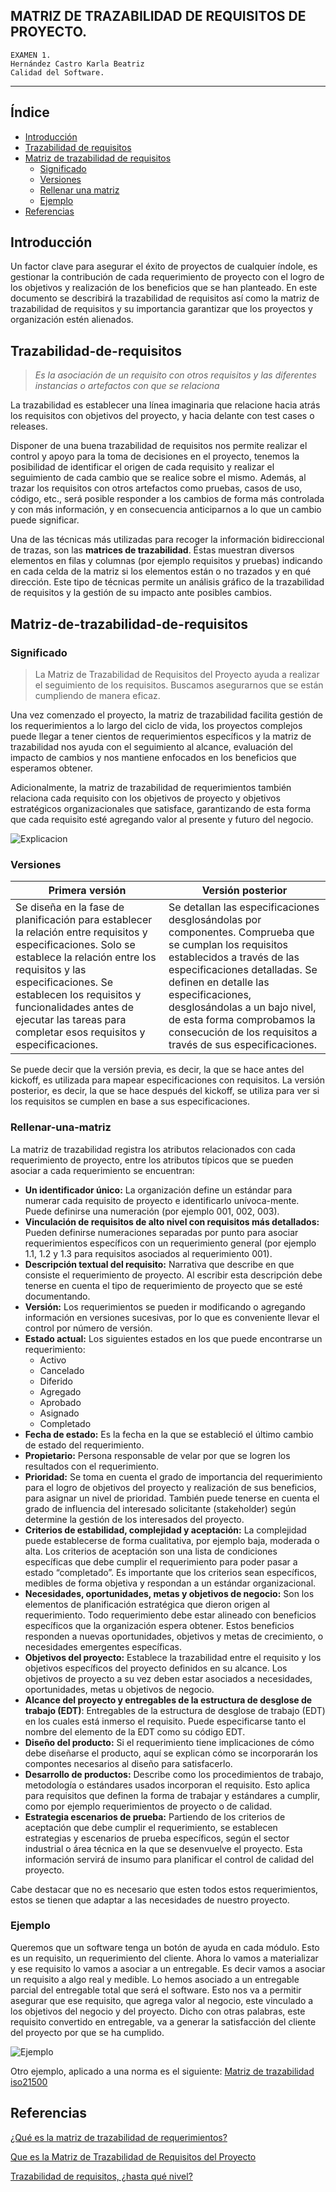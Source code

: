 ## MATRIZ DE TRAZABILIDAD DE REQUISITOS DE PROYECTO.
~~~
EXAMEN 1.
Hernández Castro Karla Beatriz 
Calidad del Software.
~~~
***

## Índice
* [Introducción](#Introducción)
* [Trazabilidad de requisitos](#Trazabilidad-de-requisitos)
* [Matriz de trazabilidad de requisitos](#Matriz-de-trazabilidad-de-requisitos)
    * [Significado](#Significado)
    * [Versiones](#Versiones)
    * [Rellenar una matriz](#Rellenar-una-matriz)
    * [Ejemplo](#Ejemplo)
* [Referencias](#Referencias)


## Introducción
Un factor clave para asegurar el éxito de proyectos de cualquier índole, es gestionar la contribución de cada requerimiento de proyecto con el logro de los objetivos y realización de los beneficios que se han planteado. 
En este documento se describirá la trazabilidad de requisitos así como la matriz de trazabilidad de requisitos y su importancia garantizar que los proyectos y organización estén alienados. 

## Trazabilidad-de-requisitos
 >*Es la asociación de un requisito con otros requisitos y las diferentes instancias o artefactos con que se relaciona* 
 >

La trazabilidad es establecer una línea imaginaria que relacione hacia atrás los requisitos con objetivos del proyecto, y hacia delante con test cases o releases. 

Disponer de una buena trazabilidad de requisitos nos permite realizar el control y apoyo para la toma de decisiones en el proyecto, tenemos la posibilidad de identificar el origen de cada requisito y realizar el seguimiento de cada cambio que se realice sobre el mismo. Además, al trazar los requisitos con otros artefactos como pruebas, casos de uso, código, etc., será posible responder a los cambios de forma más controlada y con más información, y en consecuencia anticiparnos a lo que un cambio puede significar.

Una de las técnicas más utilizadas para recoger la información bidireccional de trazas, son las **matrices de trazabilidad**. Éstas muestran diversos elementos en filas y columnas (por ejemplo requisitos y pruebas) indicando en cada celda de la matriz si los elementos están o no trazados y en qué dirección. Este tipo de técnicas permite un análisis gráfico de la trazabilidad de requisitos y la gestión de su impacto ante posibles cambios.


## Matriz-de-trazabilidad-de-requisitos

### Significado

>La Matriz de Trazabilidad de Requisitos del Proyecto ayuda a realizar el seguimiento de los requisitos. Buscamos asegurarnos que se están cumpliendo de manera eficaz.

Una vez comenzado el proyecto, la matriz de trazabilidad facilita gestión de los requerimientos a lo largo del ciclo de vida, los proyectos complejos puede llegar a tener cientos de requerimientos específicos y la matriz de trazabilidad nos ayuda con el seguimiento al alcance, evaluación del impacto de cambios y nos mantiene enfocados en los beneficios que esperamos obtener. 

Adicionalmente, la matriz de trazabilidad de requerimientos también relaciona cada requisito con los objetivos de proyecto y objetivos estratégicos organizacionales que satisface, garantizando de esta forma que cada requisito esté agregando valor al presente y futuro del negocio. 

![Explicacion](https://uv-mdap.com/wp-content/uploads/2018/01/matriz-trazabilidad-requisitos-proyecto-768x1164.png)

### Versiones
| Primera versión | Versión posterior|
| ---------- | ---------- |
| Se diseña en la fase de planificación para establecer la relación entre requisitos y especificaciones. Solo se establece la relación entre los requisitos y las especificaciones. Se establecen los requisitos y funcionalidades antes de ejecutar las tareas para completar esos requisitos y especificaciones.   |  Se detallan las especificaciones desglosándolas por componentes. Comprueba que se cumplan los requisitos establecidos a través de las especificaciones detalladas. Se definen en detalle las especificaciones, desglosándolas a un bajo nivel, de esta forma comprobamos la consecución de los requisitos a través de sus especificaciones.   |

Se puede decir que la versión previa, es decir, la que se hace antes del kickoff, es utilizada para mapear especificaciones con requisitos. La versión posterior, es decir, la que se hace después del kickoff, se utiliza para ver si los requisitos se cumplen en base a sus especificaciones.


### Rellenar-una-matriz
La matriz de trazabilidad registra los atributos relacionados con cada requerimiento de proyecto, entre los atributos típicos que se pueden asociar a cada requerimiento se encuentran:

* **Un identificador único:** La organización define un estándar para numerar cada requisito de proyecto e identificarlo unívoca-mente. Puede definirse una numeración (por ejemplo 001, 002, 003).
* **Vinculación de requisitos de alto nivel con requisitos más detallados:** Pueden definirse numeraciones separadas por punto para asociar requerimientos específicos con un requerimiento general (por ejemplo 1.1, 1.2 y 1.3 para requisitos asociados al requerimiento 001).
* **Descripción textual del requisito:** Narrativa que describe en que consiste el requerimiento de proyecto. Al escribir esta descripción debe tenerse en cuenta el tipo de requerimiento de proyecto que se esté documentando.
* **Versión:** Los requerimientos se pueden ir modificando o agregando información en versiones sucesivas, por lo que es conveniente llevar el control por número de versión.
* **Estado actual:** Los siguientes estados en los que puede encontrarse un requerimiento:
    *    Activo
    *    Cancelado 
    *    Diferido 
    *    Agregado 
    *    Aprobado 
    *    Asignado 
    *    Completado 
* **Fecha de estado:** Es la fecha en la que se estableció el último cambio de estado del requerimiento. 
* **Propietario:** Persona responsable de velar por que se logren los resultados con el requerimiento.
* **Prioridad:** Se toma en cuenta el grado de importancia del requerimiento para el logro de objetivos del proyecto y realización de sus beneficios, para asignar un nivel de prioridad. También puede tenerse en cuenta el grado de influencia del interesado solicitante (stakeholder) según determine la gestión de los interesados del proyecto.
* **Criterios de estabilidad, complejidad y aceptación:** La complejidad puede establecerse de forma cualitativa, por ejemplo baja, moderada o alta. Los criterios de aceptación son una lista de condiciones específicas que debe cumplir el requerimiento para poder pasar a estado “completado”. Es importante que los criterios sean específicos, medibles de forma objetiva y respondan a un estándar organizacional.
* **Necesidades, oportunidades, metas y objetivos de negocio:** Son los elementos de planificación estratégica que dieron origen al requerimiento. Todo requerimiento debe estar alineado con beneficios específicos que la organización espera obtener. Estos beneficios responden a nuevas oportunidades, objetivos y metas de crecimiento, o necesidades emergentes específicas.
* **Objetivos del proyecto:** Establece la trazabilidad entre el requisito y los objetivos específicos del proyecto definidos en su alcance. Los objetivos de proyecto a su vez deben estar asociados a necesidades, oportunidades, metas u objetivos de negocio.
* **Alcance del proyecto y entregables de la estructura de desglose de trabajo (EDT)**: Entregables de la estructura de desglose de trabajo (EDT) en los cuales está inmerso el requisito. Puede especificarse tanto el nombre del elemento de la EDT como su código EDT.
* **Diseño del producto:** Si el requerimiento tiene implicaciones de cómo debe diseñarse el producto, aquí se explican cómo se incorporarán los compontes necesarios al diseño para satisfacerlo.
* **Desarrollo de productos:** Describe como los procedimientos de trabajo, metodología o estándares usados incorporan el requisito. Esto aplica para requisitos que definen la forma de trabajar y estándares a cumplir, como por ejemplo requerimientos de proyecto o de calidad.
* **Estrategia escenarios de prueba:** Partiendo de los criterios de aceptación que debe cumplir el requerimiento, se establecen estrategias y escenarios de prueba específicos, según el sector industrial o área técnica en la que se desenvuelve el proyecto. Esta información servirá de insumo para planificar el control de calidad del proyecto.

Cabe destacar que no es necesario que esten todos estos requerimientos, estos se tienen que adaptar a las necesidades de nuestro proyecto. 

### Ejemplo
Queremos que un software tenga un botón de ayuda en cada módulo. Esto es un requisito, un requerimiento del cliente. Ahora lo vamos a materializar y  ese requisito lo vamos a asociar a un entregable. Es decir vamos a asociar un requisito a algo real y medible. Lo hemos asociado a un entregable parcial del entregable total que será el software. Esto nos va a permitir asegurar que ese requisito, que agrega valor al negocio, este vinculado a los objetivos del negocio y del proyecto. Dicho con otras palabras, este requisito convertido en entregable, va a generar la satisfacción del cliente del proyecto por que se ha cumplido.

![Ejemplo](https://uv-mdap.com/wp-content/uploads/2015/04/requisitos-especificaciones-proyecto.png)

Otro ejemplo, aplicado a una norma es el siguiente: 
[Matriz de trazabilidad iso21500](http://www.iso-21500.es/sites/default/files/ficheros_guia_iso21500/g_iso21500_alc_p05_matriz_trazabilidad_requisitos_v1_0.pdf)

## Referencias
[¿Qué es la matriz de trazabilidad de requerimientos?](http://www.pmoinformatica.com/2018/07/que-es-matriz-trazabilidad-requerimientos.html)

[Que es la Matriz de Trazabilidad de Requisitos del Proyecto](https://uv-mdap.com/blog/matriz-trazabilidad-requisitos-del-proyecto/)

[Trazabilidad de requisitos, ¿hasta qué nivel?
](https://www.netmind.es/knowledge-center/trazabilidad-de-requisitos-hasta-que-nivel/)

